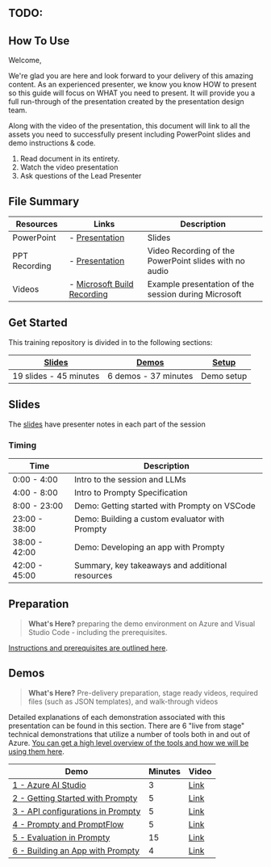 ## TODO:
<!-- Update this page as you see fit to properly train a future presenter of your content. A past train the trainer repo is included below for your assitance, but feel free to make any changes.

Note: Please make sure to update any links within the markdown so they point to the correct file. -->

## How To Use

Welcome,

We're glad you are here and look forward to your delivery of this amazing content. As an experienced presenter, we know you know HOW to present so this guide will focus on WHAT you need to present. It will provide you a full run-through of the presentation created by the presentation design team. 

Along with the video of the presentation, this document will link to all the assets you need to successfully present including PowerPoint slides and demo instructions & code.

1.  Read document in its entirety.
2.  Watch the video presentation
3.  Ask questions of the Lead Presenter

## File Summary

| Resources          | Links                            | Description |
|-------------------|----------------------------------|-------------------|
| PowerPoint        | - [Presentation](#) | Slides |
| PPT Recording     | - [Presentation](#) | Video Recording of the PowerPoint slides with no audio |
| Videos            | - [Microsoft Build Recording](https://build.microsoft.com/sessions/86e41e8b-1fd2-40fa-a608-6f99a28d4a61) | Example presentation of the session during Microsoft |

## Get Started

This training repository is divided in to the following sections:

| [Slides](#slides) | [Demos](demos/README.md) | [Setup](setup.md) | 
|-------------------|---------------------------|--------------------------------------
| 19 slides - 45 minutes| 6 demos - 37 minutes | Demo setup

## Slides

The [slides](presentations.md) have presenter notes in each part of the session

### Timing

| Time        | Description 
--------------|-------------
0:00 - 4:00   | Intro to the session and LLMs
4:00 - 8:00   | Intro to Prompty Specification
8:00 - 23:00  | Demo: Getting started with Prompty on VSCode
23:00 - 38:00 | Demo: Building a custom evaluator with Prompty
38:00 - 42:00 | Demo: Developing an app with Prompty
42:00 - 45:00 | Summary, key takeaways and additional resources

## Preparation

>**What's Here?** preparing the demo environment on Azure and Visual Studio Code - including the prerequisites.

[Instructions and prerequisites are outlined here](setup.md). 


## Demos

> **What's Here?** Pre-delivery preparation, stage ready videos, required files (such as JSON templates), and walk-through videos

Detailed explanations of each demonstration associated with this presentation can be found in this section. There are 6 "live from stage" technical demonstrations that utilize a number of tools both in and out of Azure. [You can get a high level overview of the tools and how we will be using them here](demos/README.md).

| Demo | Minutes | Video |
-------------------------------------------------------------------------------------------------------|---------|----------------- | 
|  [1 - Azure AI Studio](demos/demo_1_Azure_AI_Studio.md) | 3       | [Link]() |
|  [2 - Getting Started with Prompty](demos/demo_2_getting_started_with_Prompty.md) | 5       | [Link]() |
|  [3 - API configurations in Prompty](demos/demo_3_Prompty_API_configurations.md) | 5       | [Link]() |
|  [4 - Prompty and PromptFlow](demos/demo_4_Prompty_and_Promptflow.md) | 5       | [Link]() |
|  [5 - Evaluation in Prompty](demos/demo_5_Prompty_eval.md) | 15       | [Link]() |
|  [6 - Building an App with Prompty](demos/demo_6_app_with_Prompty.md) | 4       | [Link]() |

